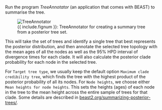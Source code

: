 
Run the program _TreeAnnotator_ (an application that comes with BEAST) to summarise the tree. 

<figure class="image">
  <img src="TreeAnnotator.png" alt="TreeAnnotator">
  <figcaption>{{ include.fignum }}: TreeAnnotator for creating a summary tree from a posterior tree set.</figcaption>
</figure>

This will take the set of trees and identify a single tree that best represents the posterior distribution, 
and then annotate the selected tree topology with the mean ages of all the nodes as well as 
the 95% HPD interval of divergence times for each clade. 
It will also calculate the posterior clade probability for each node in the selected tree. 

For `Target tree type`, we usually keep the default option `Maximum clade credibility tree`, 
which finds the tree with the highest product of the posterior probability of all its nodes.
For `Node heights`, we choose either `Mean heights for node heights`. 
This sets the heights (ages) of each node in the tree to the mean height across the entire sample of trees for that clade.
Some details are described in [beast2.org/summarizing-posterior-trees/](https://www.beast2.org/summarizing-posterior-trees/).

